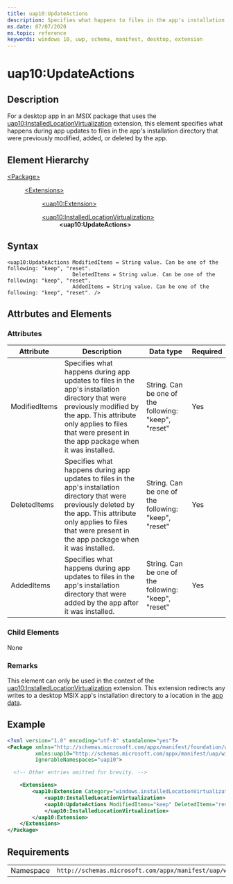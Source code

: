 ```yaml
---
title: uap10:UpdateActions
description: Specifies what happens to files in the app's installation directory that are modified, added, or deleted by the app when it's updated to a new version.
ms.date: 07/07/2020
ms.topic: reference
keywords: windows 10, uwp, schema, manifest, desktop, extension 
---
```


# uap10:UpdateActions

## Description

For a desktop app in an MSIX package that uses the [uap10:InstalledLocationVirtualization](element-uap10-installedlocationvirtualization.md) extension, this element specifies what happens during app updates to files in the app's installation directory that were previously modified, added, or deleted by the app.

## Element Hierarchy

<dl>
<dt><a href="element-package.md">&lt;Package&gt;</a></dt>
<dd>
<dl>
<dt><a href="element-extensions.md">&lt;Extensions&gt;</a></dt>
<dd>
<dl>
<dt><a href="element-uap10-extension.md">&lt;uap10:Extension&gt;</a></dt>
</dl>
<dl>
<dt><a href="element-uap10-installedlocationvirtualization.md">&lt;uap10:InstalledLocationVirtualization&gt;</a></dt>
<dd><b>&lt;uap10:UpdateActions&gt;</b></dd>
</dl>
</dd>
</dl>
</dd>
</dl>

## Syntax

```syntax
<uap10:UpdateActions ModifiedItems = String value. Can be one of the following: "keep", "reset".
                     DeletedItems = String value. Can be one of the following: "keep", "reset".
                     AddedItems = String value. Can be one of the following: "keep", "reset". />
```

## Attrbutes and Elements

### Attributes
| Attribute | Description | Data type | Required |
|-----------|-------------|-----------|----------|
| ModifiedItems | Specifies what happens during app updates to files in the app's installation directory that were previously modified by the app. This attribute only applies to files that were present in the app package when it was installed. | String. Can be one of the following: "keep", "reset" | Yes |
| DeletedItems | Specifies what happens during app updates to files in the app's installation directory that were previously deleted by the app. This attribute only applies to files that were present in the app package when it was installed. | String. Can be one of the following: "keep", "reset" | Yes |
| AddedItems | Specifies what happens during app updates to files in the app's installation directory that were added by the app after it was installed.  | String. Can be one of the following: "keep", "reset" | Yes |

### Child Elements

None

### Remarks

This element can only be used in the context of the [uap10:InstalledLocationVirtualization](element-uap10-installedlocationvirtualization.md) extension. This extension redirects any writes to a desktop MSIX app's installation directory to a location in the [app data](/windows/uwp/design/app-settings/store-and-retrieve-app-data).

## Example

```xml
<?xml version="1.0" encoding="utf-8" standalone="yes"?>
<Package xmlns="http://schemas.microsoft.com/appx/manifest/foundation/windows10"
         xmlns:uap10="http://schemas.microsoft.com/appx/manifest/uap/windows10/10"
         IgnorableNamespaces="uap10">

  <!-- Other entries omitted for brevity. -->

    <Extensions>
        <uap10:Extension Category="windows.installedLocationVirtualization">
            <uap10:InstalledLocationVirtualization>
            <uap10:UpdateActions ModifiedItems="keep" DeletedItems="reset" AddedItems="keep"/>
            </uap10:InstalledLocationVirtualization>
        </uap10:Extension>
    </Extensions>
</Package>
```

## Requirements

|   |   |
|--|--|
| Namespace | `http://schemas.microsoft.com/appx/manifest/uap/windows10/10` |